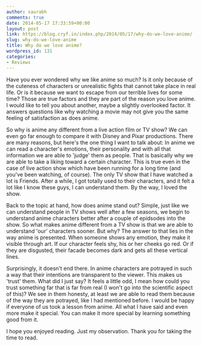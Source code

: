 ```yaml
---
author: saurabh
comments: true
date: 2014-05-17 17:33:59+00:00
layout: post
link: https://blog.cryf.in/index.php/2014/05/17/why-do-we-love-anime/
slug: why-do-we-love-anime
title: Why do we love anime?
wordpress_id: 131
categories:
- Reviews
---
```


Have you ever wondered why we like anime so much? Is it only because of the cuteness of characters or unrealistic fights that cannot take place in real life. Or is it because we want to escape from our terrible lives for some time? Those are true factors and they are part of the reason you love anime. I would like to tell you about another, maybe a slightly overlooked factor. It answers questions like why watching a movie may not give you the same feeling of satisfaction as does anime.

So why is anime any different from a live action film or TV show? We can even go far enough to compare it with Disney and Pixar productions. There are many reasons, but here's the one thing I want to talk about: In anime we can read a character's emotions, their personality and with all that information we are able to 'judge' them as people. That is basically why we are able to take a liking toward a certain character. This is true even in the case of live action show which have been running for a long time (and you've been watching, of course). The only TV show that I have watched a lot is Friends. After a while, I got totally used to their characters, and it felt a lot like I know these guys, I can understand them. By the way, I loved the show.

Back to the topic at hand, how does anime stand out? Simple, just like we can understand people in TV shows well after a few seasons, we begin to understand anime characters better after a couple of epidsodes into the show. So what makes anime different from a TV show is that we are able to understand 'our' characters sooner. But why? The answer to that lies in the way anime is presented. When someone shows any emotion, they make it visible through art. If our character feels shy, his or her cheeks go red. Or if they are disgusted, their facade becomes dark and gets all these vertical lines.

Surprisingly, it doesn't end there. In anime characters are potrayed in such a way that their intentions are transparent to the viewer. This makes us 'trust' them. What did I just say? It feels a little odd, I mean how could you trust something far that is far from real (I won't go into the scientific aspect of this)? We see in them honesty, at least we are able to read them because of the way they are potrayed, like I had mentioned before. I would be happy if everyone of us took a lesson from anime. All what I have said and even more make it special. You can make it more special by learning something good from it.

I hope you enjoyed reading. Just my observation. Thank you for taking the time to read.
